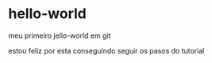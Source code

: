 # hello-world
meu  primeiro jello-world em git


estou feliz por esta conseguindo seguir os pasos do tutorial
